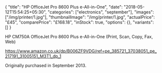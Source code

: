 {
    "title": "HP OfficeJet Pro 8600 Plus e-All-in-One",
    "date": "2018-05-12T15:54:25+05:30",
    "categories": ["electronics", "september"],
    "images": ["/img/printer/1.jpg"],
    "thumbnailImage": "/img/printer/1.jpg",
    "actualPrice": "£45",
    "comparePrice": "£168.18",
    "inStock": true,
    "options": {},
    "variants": []
}

HP CM750A OfficeJet Pro 8600 Plus e-All-in-One (Print, Scan, Copy, Fax, Web)

https://www.amazon.co.uk/dp/B006ZF9VDG/ref=pe_385721_37038051_pe_217191_31005151_M3T1_dp_1

Originally purchased in September 2013.